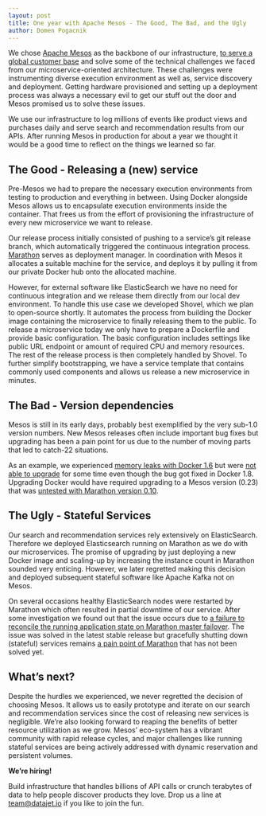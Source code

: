 ```yaml
---
layout: post
title: One year with Apache Mesos - The Good, The Bad, and the Ugly
author: Domen Pogacnik
---
```


We chose [Apache Mesos](http://mesos.apache.org) as the backbone of our infrastructure, [to serve a global customer base](http://datajet.io/Building-infrastructure-for-a-real-time-search-and-recommendation-platform.html) and solve some of the technical challenges we faced from our microservice-oriented architecture. These challenges were instrumenting diverse execution environment as well as, service discovery and deployment. Getting hardware provisioned and setting up a deployment process was always a necessary evil to get our stuff out the door and Mesos promised us to solve these issues.

We use our infrastructure to log millions of events like product views and purchases daily and serve search and recommendation results from our APIs. After running Mesos in production for about a year we thought it would be a good time to reflect on the things we learned so far.

## The Good - Releasing a (new) service
Pre-Mesos we had to prepare the necessary execution environments from testing to production and everything in between. Using Docker alongside Mesos allows us to encapsulate execution environments inside the container. That frees us from the effort of provisioning the infrastructure of every new microservice we want to release.

Our release process initially consisted of pushing to a service’s git release branch, which automatically triggered the continuous integration process. [Marathon](https://mesosphere.github.io/marathon) serves as deployment manager. In coordination with Mesos it allocates a suitable machine for the service, and deploys it by pulling it from our private Docker hub onto the allocated machine.

However, for external software like ElasticSearch we have no need for continuous integration and we release them directly from our local dev environment. To handle this use case we developed Shovel, which we plan to open-source shortly. It automates the process from building the Docker image containing the microservice to finally releasing them to the public. To release a microservice today we only have to prepare a Dockerfile and provide basic configuration. The basic configuration includes settings like public URL endpoint or amount of required CPU and memory resources. The rest of the release process is then completely handled by Shovel. To further simplify bootstrapping, we have a service template that contains commonly used components and allows us release a new microservice in minutes.

## The Bad - Version dependencies
Mesos is still in its early days, probably best exemplified by the very sub-1.0 version numbers. New Mesos releases often include important bug fixes but upgrading has been a pain point for us due to the number of moving parts that led to catch-22 situations.

As an example, we experienced [memory leaks with Docker 1.6](https://github.com/docker/docker/issues/9139) but were [not able to upgrade](https://issues.apache.org/jira/browse/MESOS-2986) for some time even though the bug got fixed in Docker 1.8. Upgrading Docker would have required upgrading to a Mesos version (0.23) that was [untested with Marathon version 0.10](https://github.com/mesosphere/marathon/releases/tag/v0.10.0).

## The Ugly - Stateful Services
Our search and recommendation services rely extensively on ElasticSearch. Therefore we deployed Elasticsearch running on Marathon as we do with our microservices. The promise of upgrading by just deploying a new Docker image and scaling-up by increasing the instance count in Marathon sounded very enticing. However, we later regretted making this decision and deployed subsequent stateful software like Apache Kafka not on Mesos.

On several occasions healthy ElasticSearch nodes were restarted by Marathon which often resulted in partial downtime of our service. After some investigation we found out that the issue occurs due to [a failure to reconcile the running application state on Marathon master failover](https://github.com/mesosphere/marathon/issues/1553). The issue was solved in the latest stable release but gracefully shutting down (stateful) services remains [a pain point of Marathon](https://github.com/mesosphere/marathon/issues/712) that has not been solved yet.

## What’s next?

Despite the hurdles we experienced, we never regretted the decision of choosing Mesos. It allows us to easily prototype and iterate on our search and recommendation services since the cost of releasing new services is negligible. We’re also looking forward to reaping the benefits of better resource utilization as we grow. Mesos’ eco-system has a vibrant community with rapid release cycles, and major challenges like running stateful services are being actively addressed with dynamic reservation and persistent volumes.

**We’re hiring!**

Build infrastructure that handles billions of API calls or crunch terabytes of data to help people discover products they love. Drop us a line at [team@datajet.io](mailto:team@datajet.io) if you like to join the fun.
